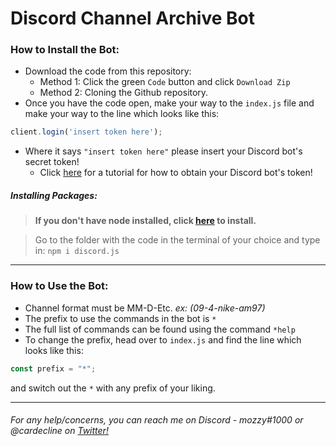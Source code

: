 #  Discord Channel Archive Bot

###  How to Install the Bot: 

* Download the code from this repository: 
  * Method 1: Click the green `Code` button and click `Download Zip`  
  * Method 2: Cloning the Github repository. 
 * Once you have the code open, make your way to the `index.js` file and make your way to the line which looks like this:
```javascript
client.login('insert token here');
```
* Where it says `"insert token here"` please insert your Discord bot's secret token!
	* Click [here](https://www.youtube.com/watch?v=KSED38KqCeM) for a tutorial for how to obtain your Discord bot's token!
##### Installing Packages: 
> **If you don't have node installed, click [here](https://nodejs.org/en/download/) to install.**


> Go to the folder with the code in the terminal of your choice and type in:  `npm i discord.js`
--- 

### How to Use the Bot: 

* Channel format must be MM-D-Etc. *ex: (09-4-nike-am97)*
* The prefix to use the commands in the bot is `*`
* The full list of commands can be found using the command `*help`
* To change the prefix, head over to `index.js` and find the line which looks like this:  
```javascript
const prefix = "*";
``` 
and switch out the `*` with any prefix of your liking. 

---

###### For any help/concerns, you can reach me on Discord - *mozzy#1000* or @cardecline on [Twitter!](https://twitter.com/cardecline)
